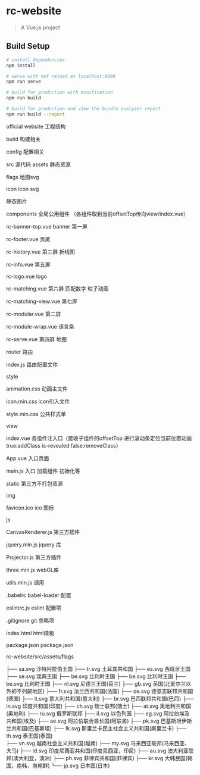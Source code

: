 # rc-website

> A Vue.js project

## Build Setup

``` bash
# install dependencies
npm install

# serve with hot reload at localhost:8080
npm run serve

# build for production with minification
npm run build

# build for production and view the bundle analyzer report
npm run build --report
```

official website 工程结构

build  构建相关 

config   配置相关

src    源代码
 assets 静态资源

   flags  地图svg
   
   icon   icon svg
   
   静态图片
   
 components  全局公用组件  （各组件取到当前offsetTop传向view/index.vue）
   
   rc-banner-top.vue  banner 第一屏
   
   rc-footer.vue   页尾
   
   rc-history.vue  第三屏 折线图
   
   rc-info.vue 第五屏
   
   rc-logo.vue  logo
   
   rc-matching.vue 第六屏  匹配数字 粒子动画
   
   rc-matching-view.vue 第七屏
   
   rc-modular.vue 第二屏
   
   rc-module-wrap.vue 语言条
   
   rc-serve.vue 第四屏 地图
   
 router  路由
 
   index.js 路由配置文件
   
 style
 
   animation.css  动画主文件
   
   icon.min.css   icon引入文件  
   
   style.min.css  公共样式单
   
 view
 
   index.vue 各组件注入口（接收子组件的offsetTop 进行滚动条定位当前位置动画 true:addClass is-revealed false:removeClass）
   
 App.vue 入口页面    
     
 main.js  入口 加载组件 初始化等
 
 
static  第三方不打包资源

  img
  
   favicon.ico  ico 图标
  
  js
  
   CanvasRenderer.js  第三方插件
   
   jquery.min.js   jquery 库
   
   Projector.js    第三方插件
   
   three.min.js    webGL库
   
   utils.min.js    调用
   
.babelrc  babel-loader 配置

eslintrc.js   eslint 配置项 

.gitignore  git 忽略项

index.html    html模板

package.json package.json



 rc-website/src/assets/flags

  ├── sa.svg  沙特阿拉伯王国
  ├── tr.svg  土耳其共和国
  ├── es.svg  西班牙王国
  ├── se.svg  瑞典王国
  ├── be.svg  比利时王国
  ├── be.svg  比利时王国
  ├── be.svg  比利时王国
  ├── nl.svg  尼德兰王国(荷兰)
  ├── gb.svg  英国(北爱尔兰以外的不列颠地区)
  ├── fr.svg  法兰西共和国(法国)
  ├── de.svg  德意志联邦共和国(德国)
  ├── it.svg  意大利共和国(意大利)
  ├── br.svg  巴西联邦共和国(巴西)
  ├── in.svg  印度共和国(印度)
  ├── ch.svg  瑞士联邦(瑞士)
  ├── at.svg  奥地利共和国(奥地利)
  ├── ru.svg  俄罗斯联邦
  ├── il.svg  以色列国
  ├── eg.svg  阿拉伯埃及共和国(埃及)
  ├── ae.svg  阿拉伯联合酋长国(阿联酋)
  ├── pk.svg  巴基斯坦伊斯兰共和国(巴基斯坦)
  ├── lk.svg  斯里兰卡民主社会主义共和国(斯里兰卡)
  ├── th.svg  泰王国(泰国)   
  ├── vn.svg  越南社会主义共和国(越南)
  ├── my.svg  马来西亚联邦(马来西亚、大马)
  ├── id.svg  印度尼西亚共和国(印度尼西亚，印尼)
  ├── au.svg  澳大利亚联邦(澳大利亚，澳洲)
  ├── ph.svg  菲律宾共和国(菲律宾)
  ├── kr.svg  大韩民国(韩国，南韩，南朝鲜)
  └── jp.svg  日本国(日本)


